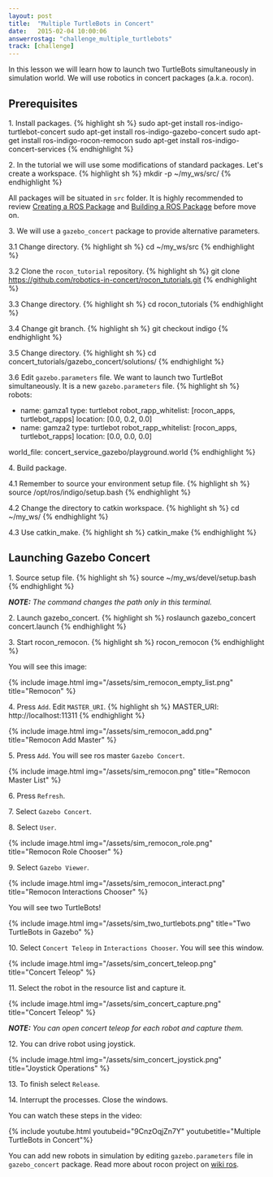 ```yaml
---
layout: post
title:  "Multiple TurtleBots in Concert"
date:   2015-02-04 10:00:06
answerrostag: "challenge_multiple_turtlebots"
track: [challenge]
---
```


In this lesson we will learn how to launch two TurtleBots simultaneously in
simulation world. We will use robotics in concert packages (a.k.a. rocon).

## Prerequisites

1\. Install packages.
{% highlight sh %}
sudo apt-get install ros-indigo-turtlebot-concert
sudo apt-get install ros-indigo-gazebo-concert
sudo apt-get install ros-indigo-rocon-remocon
sudo apt-get install ros-indigo-concert-services
{% endhighlight %}

2\. In the tutorial we will use some modifications of standard packages. Let's
create a workspace.
{% highlight sh %}
mkdir -p ~/my_ws/src/
{% endhighlight %}

All packages will be situated in `src` folder. It is highly recommended to
review [Creating a ROS Package](http://wiki.ros.org/ROS/Tutorials/CreatingPackage)
and [Building a ROS Package](http://wiki.ros.org/ROS/Tutorials/BuildingPackages)
before move on.

3\. We will use a `gazebo_concert` package to provide alternative parameters.

3.1 Change directory.
{% highlight sh %}
cd ~/my_ws/src
{% endhighlight %}

3.2 Clone the `rocon_tutorial` repository.
{% highlight sh %}
git clone https://github.com/robotics-in-concert/rocon_tutorials.git
{% endhighlight %}

3.3 Change directory.
{% highlight sh %}
cd rocon_tutorials
{% endhighlight %}

3.4 Change git branch.
{% highlight sh %}
git checkout indigo
{% endhighlight %}

3.5 Change directory.
{% highlight sh %}
cd concert_tutorials/gazebo_concert/solutions/
{% endhighlight %}

3.6 Edit `gazebo.parameters` file. We want to launch two TurtleBot simultaneously.
It is a new `gazebo.parameters` file.
{% highlight sh %}
robots:
  - name: gamza1
    type: turtlebot
    robot_rapp_whitelist: [rocon_apps, turtlebot_rapps]
    location: [0.0, 0.2, 0.0]
  - name: gamza2
    type: turtlebot
    robot_rapp_whitelist: [rocon_apps, turtlebot_rapps]
    location: [0.0, 0.0, 0.0]

world_file: concert_service_gazebo/playground.world
{% endhighlight %}

4\. Build package.

4.1  Remember to source your environment setup file.
{% highlight sh %}
source /opt/ros/indigo/setup.bash
{% endhighlight %}

4.2 Change the directory to catkin workspace.
{% highlight sh %}
cd ~/my_ws/
{% endhighlight %}

4.3 Use catkin_make.
{% highlight sh %}
catkin_make
{% endhighlight %}

## Launching Gazebo Concert

1\. Source setup file.
{% highlight sh %}
source ~/my_ws/devel/setup.bash
{% endhighlight %}

***NOTE:*** *The command changes the path only in this terminal.*

2\. Launch gazebo_concert.
{% highlight sh %}
roslaunch gazebo_concert concert.launch
{% endhighlight %}

3\. Start rocon_remocon.
{% highlight sh %}
rocon_remocon
{% endhighlight %}

You will see this image:

{% include image.html img="/assets/sim_remocon_empty_list.png" title="Remocon" %}

4\. Press `Add`. Edit `MASTER_URI`.
{% highlight sh %}
MASTER_URI: http://localhost:11311
{% endhighlight %}

{% include image.html img="/assets/sim_remocon_add.png" title="Remocon Add Master" %}

5\. Press `Add`. You will see ros master `Gazebo Concert`.

{% include image.html img="/assets/sim_remocon.png" title="Remocon Master List" %}

6\. Press `Refresh`.

7\. Select `Gazebo Concert`.

8\. Select `User`.

{% include image.html img="/assets/sim_remocon_role.png" title="Remocon Role Chooser" %}

9\. Select `Gazebo Viewer`.

{% include image.html img="/assets/sim_remocon_interact.png" title="Remocon Interactions Chooser" %}

You will see two TurtleBots!

{% include image.html img="/assets/sim_two_turtlebots.png" title="Two TurtleBots in Gazebo" %}

10\. Select `Concert Teleop` in `Interactions Chooser`. You will see this window.

{% include image.html img="/assets/sim_concert_teleop.png" title="Concert Teleop" %}

11\. Select the robot in the resource list and capture it.

{% include image.html img="/assets/sim_concert_capture.png" title="Concert Teleop" %}

***NOTE:*** *You can open concert teleop for each robot and capture them.*

12\. You can drive robot using joystick.

{% include image.html img="/assets/sim_concert_joystick.png" title="Joystick Operations" %}

13\. To finish select `Release`.

14\. Interrupt the processes. Close the windows.

You can watch these steps in the video:

{% include youtube.html youtubeid="9CnzOqjZn7Y" youtubetitle="Multiple TurtleBots in Concert"%}

You can add new robots in simulation by editing `gazebo.parameters` file in
`gazebo_concert` package. Read more about rocon project on
[wiki ros](http://wiki.ros.org/rocon).
